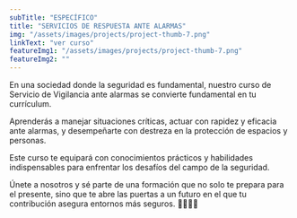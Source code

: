 ```yaml
---
subTitle: "ESPECÍFICO" 
title: "SERVICIOS DE RESPUESTA ANTE ALARMAS"
img: "/assets/images/projects/project-thumb-7.png"
linkText: "ver curso"
featureImg1: "/assets/images/projects/project-thumb-7.png"
featureImg2: ""
---
```

En una sociedad donde la seguridad es fundamental, nuestro curso de Servicio de Vigilancia ante alarmas se convierte fundamental en tu currículum.

Aprenderás a manejar situaciones críticas, actuar con rapidez y eficacia ante alarmas, y desempeñarte con destreza en la protección de espacios y personas. 

Este curso te equipará con conocimientos prácticos y habilidades indispensables para enfrentar los desafíos del campo de la seguridad. 

Únete a nosotros y sé parte de una formación que no solo te prepara para el presente, sino que te abre las puertas a un futuro en el que tu contribución asegura entornos más seguros. 🚨👮👮‍♂️